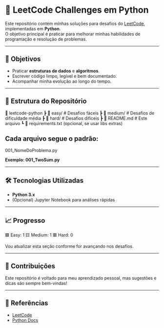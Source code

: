 # 🚀 LeetCode Challenges em Python

Este repositório contém minhas soluções para desafios do [LeetCode](https://leetcode.com/), implementadas em **Python**.  
O objetivo principal é praticar para melhorar minhas habilidades de programação e resolução de problemas.  

---

## 🎯 Objetivos
- Praticar **estruturas de dados** e **algoritmos**.  
- Escrever código limpo, legível e bem documentado.  
- Acompanhar minha evolução ao longo do tempo.  

---

## 📂 Estrutura do Repositório  
📁 leetcode-python
┣ 📂 easy/ # Desafios fáceis
┣ 📂 medium/ # Desafios de dificuldade média
┣ 📂 hard/ # Desafios difíceis
┣ 📄 README.md # Este arquivo
┗ 📄 requirements.txt (opcional, se usar libs extras)

## Cada arquivo segue o padrão:

001_NomeDoProblema.py

**Exemplo: 001_TwoSum.py**

---

## 🛠️ Tecnologias Utilizadas  
- **Python 3.x**  
- (Opcional) Jupyter Notebook para análises rápidas  

---

## 📈 Progresso  
🟩 Easy: 1
🟨 Medium: 1 
🟥 Hard: 0

Vou atualizar esta seção conforme for avançando nos desafios.  

---

## 🤝 Contribuições  
Este repositório é voltado para meu aprendizado pessoal, mas sugestões e dicas são sempre bem-vindas!  

---

## 📌 Referências  
- [LeetCode](https://leetcode.com/)  
- [Python Docs](https://docs.python.org/3/)  
